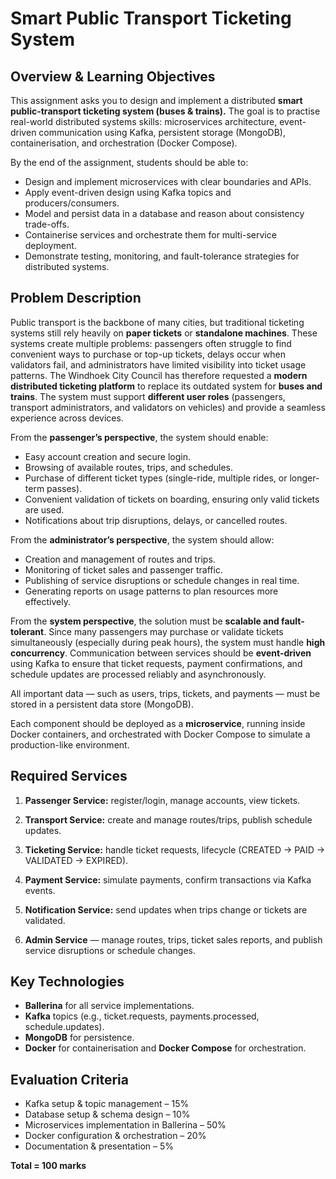 # **Smart Public Transport Ticketing System**

## **Overview & Learning Objectives**

This assignment asks you to design and implement a distributed **smart public-transport ticketing system (buses & trains).** The goal is to practise real-world distributed systems skills: microservices architecture, event-driven communication using Kafka, persistent storage (MongoDB), containerisation, and orchestration (Docker Compose).

By the end of the assignment, students should be able to:

- Design and implement microservices with clear boundaries and APIs.
- Apply event-driven design using Kafka topics and producers/consumers.
- Model and persist data in a database and reason about consistency trade-offs.
- Containerise services and orchestrate them for multi-service deployment.
- Demonstrate testing, monitoring, and fault-tolerance strategies for distributed systems.

## **Problem Description**

Public transport is the backbone of many cities, but traditional ticketing systems still rely heavily on **paper tickets** or **standalone machines**. These systems create multiple problems: passengers often struggle to find convenient ways to purchase or top-up tickets, delays occur when validators fail, and administrators have limited visibility into ticket usage patterns. The Windhoek City Council has therefore requested a **modern distributed ticketing platform** to replace its outdated system for **buses and trains**. The system must support **different user roles** (passengers, transport administrators, and validators on vehicles) and provide a seamless experience across devices.

From the **passenger’s perspective**, the system should enable:

- Easy account creation and secure login.
- Browsing of available routes, trips, and schedules.
- Purchase of different ticket types (single-ride, multiple rides, or longer-term passes).
- Convenient validation of tickets on boarding, ensuring only valid tickets are used.
- Notifications about trip disruptions, delays, or cancelled routes.

From the **administrator’s perspective**, the system should allow:

- Creation and management of routes and trips.
- Monitoring of ticket sales and passenger traffic.
- Publishing of service disruptions or schedule changes in real time.
- Generating reports on usage patterns to plan resources more effectively.

From the **system perspective**, the solution must be **scalable and fault-tolerant**. Since many passengers may purchase or validate tickets simultaneously (especially during peak hours), the system must handle **high concurrency**. Communication between services should be **event-driven** using Kafka to ensure that ticket requests, payment confirmations, and schedule updates are processed reliably and asynchronously.

All important data — such as users, trips, tickets, and payments — must be stored in a persistent data store (MongoDB). 

Each component should be deployed as a **microservice**, running inside Docker containers, and orchestrated with Docker Compose to simulate a production-like environment.

## **Required Services**

1. **Passenger Service:** register/login, manage accounts, view tickets.

2. **Transport Service:** create and manage routes/trips, publish schedule updates. 

3. **Ticketing Service:** handle ticket requests, lifecycle (CREATED → PAID → VALIDATED → EXPIRED).

4. **Payment Service:** simulate payments, confirm transactions via Kafka events.

5. **Notification Service:** send updates when trips change or tickets are validated. 

6. **Admin Service** — manage routes, trips, ticket sales reports, and publish service disruptions or schedule changes.

## **Key Technologies**

- **Ballerina** for all service implementations.
- **Kafka** topics (e.g., ticket.requests, payments.processed, schedule.updates).
- **MongoDB** for persistence.
- **Docker** for containerisation and **Docker Compose** for orchestration.

## **Evaluation Criteria**

- Kafka setup & topic management – 15%
- Database setup & schema design – 10%
- Microservices implementation in Ballerina – 50%
- Docker configuration & orchestration – 20%
- Documentation & presentation – 5%

**Total = 100 marks**